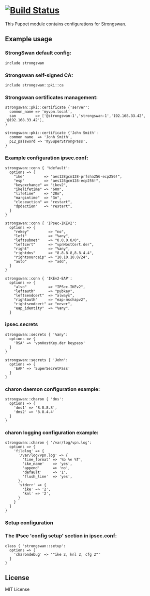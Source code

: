 # [![Build Status](https://travis-ci.org/voxpupuli/puppet-strongswan.svg?branch=master)](https://travis-ci.org/voxpupuli/puppet-strongswan)

This Puppet module contains configurations for Strongswan.
## Example usage

### StrongSwan default config:

```puppet
include strongswan
```

### Strongswan self-signed CA:

```puppet
include strongswan::pki::ca
```

### Strongswan certificates management:

```puppet
strongswan::pki::certificate {'server':
  common_name => 'myvpn.local',
  san         => ['@strongswan-1','strongswan-1','192.168.33.42', '@192.168.33.42'],
}

strongswan::pki::certificate {'John Smith':
  common_name  => 'Jonh Smith',
  p12_password => 'mySuperStrongPass',
}
```

### Example configuration ipsec.conf:

```puppet
strongswan::conn { '%default':
  options => {
    "ike"         => "aes128gcm128-prfsha256-ecp256!",
    "esp"         => "aes128gcm128-ecp256!",
    "keyexchange" => "ikev2",
    "ikelifetime" => "60m",
    "lifetime"    => "20m",
    "margintime"  => "3m",
    "closeaction" => "restart",
    "dpdaction"   => "restart",
  }
}

strongswan::conn { 'IPsec-IKEv2':
  options => {
    "rekey"         => "no",
    "left"          => "%any",
    "leftsubnet"    => "0.0.0.0/0",
    "leftcert"      => "vpnHostCert.der",
    "right"         => "%any",
    "rightdns"      => "8.8.8.8,8.8.4.4",
    "rightsourceip" => "10.10.10.0/24",
    "auto"          => "add",
  }
}

strongswan::conn { 'IKEv2-EAP':
  options => {
    "also"          => "IPSec-IKEv2",
    "leftauth"      => "pubkey",
    "leftsendcert"  => "always",
    "rightauth"     => "eap-mschapv2",
    "rightsendcert" => "never",
    "eap_identity"  => "%any",
  }
```

### ipsec.secrets

```puppet
strongswan::secrets { '%any':
  options => {
    'RSA' => 'vpnHostKey.der keypass'
  }
}

strongswan::secrets { 'John':
  options => {
    'EAP' => 'SuperSecretPass'
  }
}
```

### charon daemon configuration example:

```puppet
strongswan::charon { 'dns':
  options => {
    'dns1' => '8.8.8.8',
    'dns2' => '8.8.4.4'
  }
}
```

### charon logging configuration example:

```puppet
strongswan::charon { '/var/log/vpn.log':
  options => {
    'filelog' => {
      '/var/log/vpn.log' => {
        'time_format' => '%b %e %T',
        'ike_name'    => 'yes',
        'append'      => 'no',
        'default'     => '1',
        'flush_line'  => 'yes',
      },
      'stderr' => {
        'ike' => '2',
        'knl' => '2',
      }
    }
  }
}
```

### Setup configuration

### The IPsec 'config setup' section in ipsec.conf:

```puppet
class { 'strongswan::setup':
  options => {
    'charondebug' => '"ike 2, knl 2, cfg 2"'
  }
}
```

## License

MIT License
